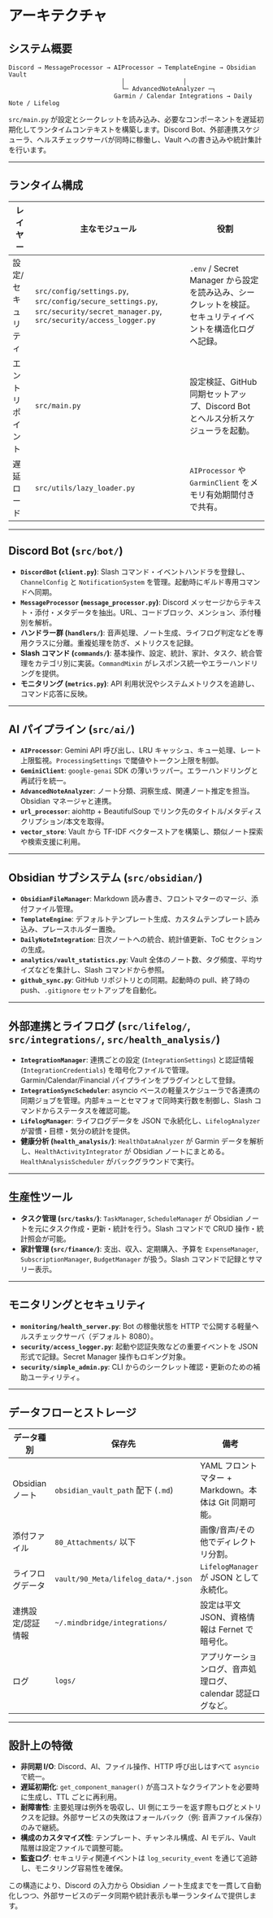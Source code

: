 # アーキテクチャ

## システム概要

```
Discord → MessageProcessor → AIProcessor → TemplateEngine → Obsidian Vault
                               │                │
                               └─ AdvancedNoteAnalyzer ─┐
                             Garmin / Calendar Integrations → Daily Note / Lifelog
```

`src/main.py` が設定とシークレットを読み込み、必要なコンポーネントを遅延初期化してランタイムコンテキストを構築します。Discord Bot、外部連携スケジューラ、ヘルスチェックサーバが同時に稼働し、Vault への書き込みや統計集計を行います。

---

## ランタイム構成

| レイヤー | 主なモジュール | 役割 |
| --- | --- | --- |
| 設定/セキュリティ | `src/config/settings.py`, `src/config/secure_settings.py`, `src/security/secret_manager.py`, `src/security/access_logger.py` | `.env` / Secret Manager から設定を読み込み、シークレットを検証。セキュリティイベントを構造化ログへ記録。 |
| エントリポイント | `src/main.py` | 設定検証、GitHub 同期セットアップ、Discord Bot とヘルス分析スケジューラを起動。 |
| 遅延ロード | `src/utils/lazy_loader.py` | `AIProcessor` や `GarminClient` をメモリ有効期間付きで共有。 |

---

## Discord Bot (`src/bot/`)

- **`DiscordBot` (`client.py`)**: Slash コマンド・イベントハンドラを登録し、`ChannelConfig` と `NotificationSystem` を管理。起動時にギルド専用コマンドへ同期。
- **`MessageProcessor` (`message_processor.py`)**: Discord メッセージからテキスト・添付・メタデータを抽出。URL、コードブロック、メンション、添付種別を解析。
- **ハンドラー群 (`handlers/`)**: 音声処理、ノート生成、ライフログ判定などを専用クラスに分離。重複処理を防ぎ、メトリクスを記録。
- **Slash コマンド (`commands/`)**: 基本操作、設定、統計、家計、タスク、統合管理をカテゴリ別に実装。`CommandMixin` がレスポンス統一やエラーハンドリングを提供。
- **モニタリング (`metrics.py`)**: API 利用状況やシステムメトリクスを追跡し、コマンド応答に反映。

---

## AI パイプライン (`src/ai/`)

- **`AIProcessor`**: Gemini API 呼び出し、LRU キャッシュ、キュー処理、レート上限監視。`ProcessingSettings` で閾値やトークン上限を制御。
- **`GeminiClient`**: `google-genai` SDK の薄いラッパー。エラーハンドリングと再試行を統一。
- **`AdvancedNoteAnalyzer`**: ノート分類、洞察生成、関連ノート推定を担当。Obsidian マネージャと連携。
- **`url_processor`**: aiohttp + BeautifulSoup でリンク先のタイトル/メタディスクリプション/本文を取得。
- **`vector_store`**: Vault から TF-IDF ベクターストアを構築し、類似ノート探索や検索支援に利用。

---

## Obsidian サブシステム (`src/obsidian/`)

- **`ObsidianFileManager`**: Markdown 読み書き、フロントマターのマージ、添付ファイル管理。
- **`TemplateEngine`**: デフォルトテンプレート生成、カスタムテンプレート読み込み、プレースホルダー置換。
- **`DailyNoteIntegration`**: 日次ノートへの統合、統計値更新、ToC セクションの生成。
- **`analytics/vault_statistics.py`**: Vault 全体のノート数、タグ頻度、平均サイズなどを集計し、Slash コマンドから参照。
- **`github_sync.py`**: GitHub リポジトリとの同期。起動時の pull、終了時の push、`.gitignore` セットアップを自動化。

---

## 外部連携とライフログ (`src/lifelog/`, `src/integrations/`, `src/health_analysis/`)

- **`IntegrationManager`**: 連携ごとの設定 (`IntegrationSettings`) と認証情報 (`IntegrationCredentials`) を暗号化ファイルで管理。Garmin/Calendar/Financial パイプラインをプラグインとして登録。
- **`IntegrationSyncScheduler`**: asyncio ベースの軽量スケジューラで各連携の同期ジョブを管理。内部キューとセマフォで同時実行数を制御し、Slash コマンドからステータスを確認可能。
- **`LifelogManager`**: ライフログデータを JSON で永続化し、`LifelogAnalyzer` が習慣・目標・気分の統計を提供。
- **健康分析 (`health_analysis/`)**: `HealthDataAnalyzer` が Garmin データを解析し、`HealthActivityIntegrator` が Obsidian ノートにまとめる。`HealthAnalysisScheduler` がバックグラウンドで実行。

---

## 生産性ツール

- **タスク管理 (`src/tasks/`)**: `TaskManager`, `ScheduleManager` が Obsidian ノートを元にタスク作成・更新・統計を行う。Slash コマンドで CRUD 操作・統計照会が可能。
- **家計管理 (`src/finance/`)**: 支出、収入、定期購入、予算を `ExpenseManager`, `SubscriptionManager`, `BudgetManager` が扱う。Slash コマンドで記録とサマリー表示。

---

## モニタリングとセキュリティ

- **`monitoring/health_server.py`**: Bot の稼働状態を HTTP で公開する軽量ヘルスチェックサーバ（デフォルト 8080）。
- **`security/access_logger.py`**: 起動や認証失敗などの重要イベントを JSON 形式で記録。Secret Manager 操作もロギング対象。
- **`security/simple_admin.py`**: CLI からのシークレット確認・更新のための補助ユーティリティ。

---

## データフローとストレージ

| データ種別 | 保存先 | 備考 |
| --- | --- | --- |
| Obsidian ノート | `obsidian_vault_path` 配下 (`.md`) | YAML フロントマター + Markdown。本体は Git 同期可能。 |
| 添付ファイル | `80_Attachments/` 以下 | 画像/音声/その他でディレクトリ分割。 |
| ライフログデータ | `vault/90_Meta/lifelog_data/*.json` | `LifelogManager` が JSON として永続化。 |
| 連携設定/認証情報 | `~/.mindbridge/integrations/` | 設定は平文 JSON、資格情報は Fernet で暗号化。 |
| ログ | `logs/` | アプリケーションログ、音声処理ログ、calendar 認証ログなど。 |

---

## 設計上の特徴

- **非同期 I/O**: Discord、AI、ファイル操作、HTTP 呼び出しはすべて `asyncio` で統一。
- **遅延初期化**: `get_component_manager()` が高コストなクライアントを必要時に生成し、TTL ごとに再利用。
- **耐障害性**: 主要処理は例外を吸収し、UI 側にエラーを返す際もログとメトリクスを記録。外部サービスの失敗はフォールバック（例: 音声ファイル保存）のみで継続。
- **構成のカスタマイズ性**: テンプレート、チャンネル構成、AI モデル、Vault 階層は設定ファイルで調整可能。
- **監査ログ**: セキュリティ関連イベントは `log_security_event` を通じて追跡し、モニタリング容易性を確保。

この構造により、Discord の入力から Obsidian ノート生成までを一貫して自動化しつつ、外部サービスのデータ同期や統計表示も単一ランタイムで提供します。
